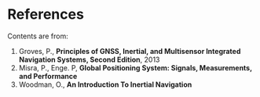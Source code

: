 # References

Contents are from:

1. Groves, P., **Principles of GNSS, Inertial, and Multisensor Integrated Navigation Systems, Second Edition**, 2013
2. Misra, P., Enge. P, **Global Positioning System: Signals, Measurements, and Performance**
3. Woodman, O., **An Introduction To Inertial Navigation**